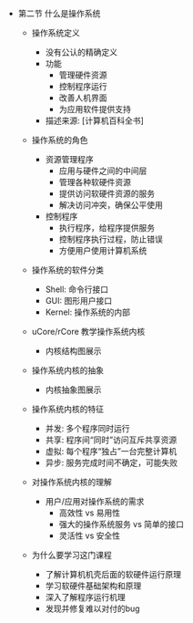- 第二节 什么是操作系统
    - 操作系统定义
      - 没有公认的精确定义
      - 功能
        - 管理硬件资源
        - 控制程序运行
        - 改善人机界面
        - 为应用软件提供支持
      - 描述来源: [计算机百科全书]

    - 操作系统的角色
      - 资源管理程序
        - 应用与硬件之间的中间层
        - 管理各种软硬件资源
        - 提供访问软硬件资源的服务
        - 解决访问冲突，确保公平使用
      - 控制程序
        - 执行程序，给程序提供服务
        - 控制程序执行过程，防止错误
        - 方便用户使用计算机系统

    - 操作系统的软件分类
      - Shell: 命令行接口
      - GUI: 图形用户接口
      - Kernel: 操作系统的内部

    - uCore/rCore 教学操作系统内核
      - 内核结构图展示

    - 操作系统内核的抽象
      - 内核抽象图展示

    - 操作系统内核的特征
      - 并发: 多个程序同时运行
      - 共享: 程序间“同时”访问互斥共享资源
      - 虚拟: 每个程序“独占”一台完整计算机
      - 异步: 服务完成时间不确定，可能失败

    - 对操作系统内核的理解
      - 用户/应用对操作系统的需求
        - 高效性 vs 易用性
        - 强大的操作系统服务 vs 简单的接口
        - 灵活性 vs 安全性

    - 为什么要学习这门课程
      - 了解计算机机壳后面的软硬件运行原理
      - 学习软硬件基础架构和原理
      - 深入了解程序运行机理
      - 发现并修复难以对付的bug

